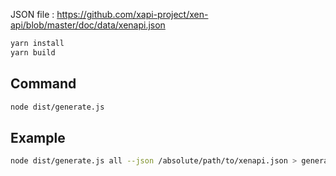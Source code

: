JSON file : https://github.com/xapi-project/xen-api/blob/master/doc/data/xenapi.json

```bash
yarn install
yarn build
```

## Command

```bash
node dist/generate.js
```


## Example

```bash
node dist/generate.js all --json /absolute/path/to/xenapi.json > generated.ts
```
